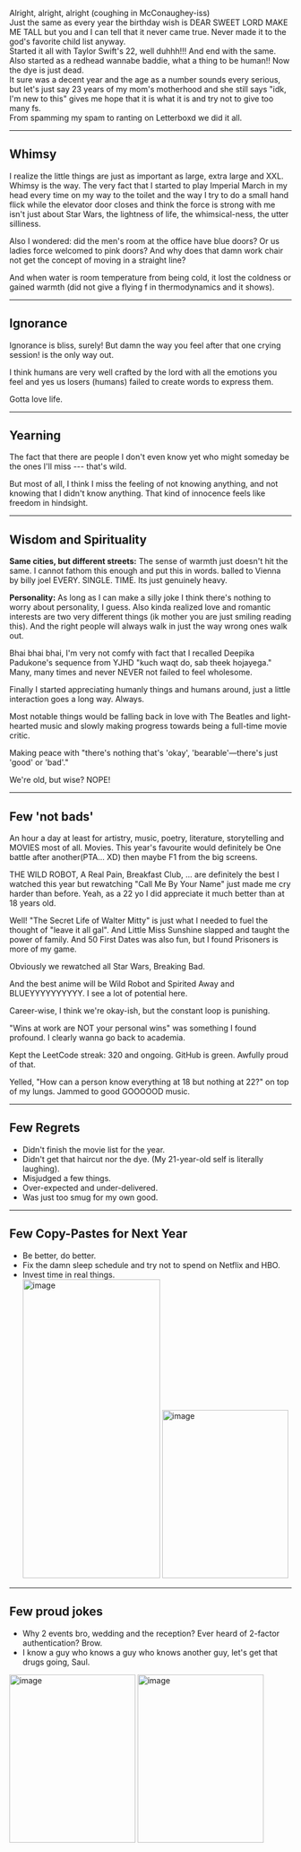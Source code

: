 Alright, alright, alright (coughing in McConaughey-iss)  
Just the same as every year the birthday wish is DEAR SWEET LORD MAKE ME TALL but you and I can tell that it never came true. Never made it to the god's favorite child list anyway.  
Started it all with Taylor Swift's 22, well duhhh!!! And end with the same. Also started as a redhead wannabe baddie, what a thing to be human!! Now the dye is just dead.  
It sure was a decent year and the age as a number sounds every serious, but let's just say 23 years of my mom's motherhood and she still says "idk, I'm new to this" gives me hope that it is what it is and try not to give too many fs.  
From spamming my spam to ranting on Letterboxd we did it all.  

---

## Whimsy
I realize the little things are just as important as large, extra large and XXL. Whimsy is the way. The very fact that I started to play Imperial March in my head every time on my way to the toilet and the way I try to do a small hand flick while the elevator door closes and think the force is strong with me isn't just about Star Wars, the lightness of life, the whimsical-ness, the utter silliness.  

Also I wondered: did the men's room at the office have blue doors? Or us ladies force welcomed to pink doors? And why does that damn work chair not get the concept of moving in a straight line?  

And when water is room temperature from being cold, it lost the coldness or gained warmth (did not give a flying f in thermodynamics and it shows).  

---

## Ignorance
Ignorance is bliss, surely! But damn the way you feel after that one crying session! is the only way out.  

I think humans are very well crafted by the lord with all the emotions you feel and yes us losers (humans) failed to create words to express them.  

Gotta love life.  

---

## Yearning
The fact that there are people I don't even know yet who might someday be the ones I'll miss --- that's wild.  

But most of all, I think I miss the feeling of not knowing anything, and not knowing that I didn't know anything. That kind of innocence feels like freedom in hindsight.  

---

## Wisdom and Spirituality
**Same cities, but different streets:** The sense of warmth just doesn't hit the same. I cannot fathom this enough and put this in words. balled to Vienna by billy joel EVERY. SINGLE. TIME. Its just genuinely heavy.  

**Personality:** As long as I can make a silly joke I think there's nothing to worry about personality, I guess. Also kinda realized love and romantic interests are two very different things (ik mother you are just smiling reading this). And the right people will always walk in just the way wrong ones walk out.  

Bhai bhai bhai, I'm very not comfy with fact that I recalled Deepika Padukone's sequence from YJHD "kuch waqt do, sab theek hojayega." Many, many times and never NEVER not failed to feel wholesome.  

Finally I started appreciating humanly things and humans around, just a little interaction goes a long way. Always.  

Most notable things would be falling back in love with The Beatles and light-hearted music and slowly making progress towards being a full-time movie critic.  

Making peace with "there's nothing that's 'okay', 'bearable'—there's just 'good' or 'bad'."  

We're old, but wise? NOPE!  

---

## Few 'not bads'
An hour a day at least for artistry, music, poetry, literature, storytelling and MOVIES most of all. Movies. This year's favourite would definitely be One battle after another(PTA... XD) then maybe F1 from the big screens.  

THE WILD ROBOT, A Real Pain, Breakfast Club, ... are definitely the best I watched this year but rewatching "Call Me By Your Name" just made me cry harder than before. Yeah, as a 22 yo I did appreciate it much better than at 18 years old.  

Well! "The Secret Life of Walter Mitty" is just what I needed to fuel the thought of "leave it all gal". And Little Miss Sunshine slapped and taught the power of family. And 50 First Dates was also fun, but I found Prisoners is more of my game.  

Obviously we rewatched all Star Wars, Breaking Bad.  

And the best anime will be Wild Robot and Spirited Away and BLUEYYYYYYYYYY. I see a lot of potential here.  

Career-wise, I think we're okay-ish, but the constant loop is punishing.  

"Wins at work are NOT your personal wins" was something I found profound. I clearly wanna go back to academia.  

Kept the LeetCode streak: 320 and ongoing. GitHub is green. Awfully proud of that.  

Yelled, "How can a person know everything at 18 but nothing at 22?" on top of my lungs. Jammed to good GOOOOOD music.  

---

## Few Regrets
- Didn't finish the movie list for the year.  
- Didn't get that haircut nor the dye. (My 21-year-old self is literally laughing).  
- Misjudged a few things.  
- Over-expected and under-delivered.  
- Was just too smug for my own good.  

---

## Few Copy-Pastes for Next Year
- Be better, do better.  
- Fix the damn sleep schedule and try not to spend on Netflix and HBO.  
- Invest time in real things.  
  <img width="245" height="533" alt="image" src="https://github.com/user-attachments/assets/9d8ece88-4b94-46e2-b4ed-ce07470d227c" />
  <img width="225" height="300" alt="image" src="https://github.com/user-attachments/assets/a0f8a0c6-7701-4982-af7d-8ee3e81e2c49" />
---

## Few proud jokes
- Why 2 events bro, wedding and the reception? Ever heard of 2-factor authentication? Brow.  
- I know a guy who knows a guy who knows another guy, let's get that drugs going, Saul.  
<img width="225" height="300" alt="image" src="https://github.com/user-attachments/assets/15177c19-1907-4405-89be-4b53b09e646a" />
<img width="225" height="300" alt="image" src="https://github.com/user-attachments/assets/7588d9f5-2361-474d-95ba-0f90c96595f1" />


